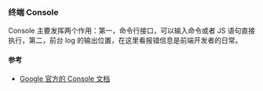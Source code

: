 ### 终端 Console

Console 主要发挥两个作用：第一，命令行接口，可以输入命令或者 JS 语句直接执行，第二，前台 log 的输出位置，在这里看报错信息是前端开发者的日常。

#### 参考

* [Google 官方的 Console 文档](https://developers.google.com/web/tools/chrome-devtools/console/)
